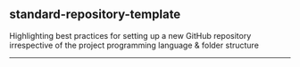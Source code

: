 ## standard-repository-template

Highlighting best practices for setting up a new GitHub repository irrespective of the project programming language & folder structure

---
